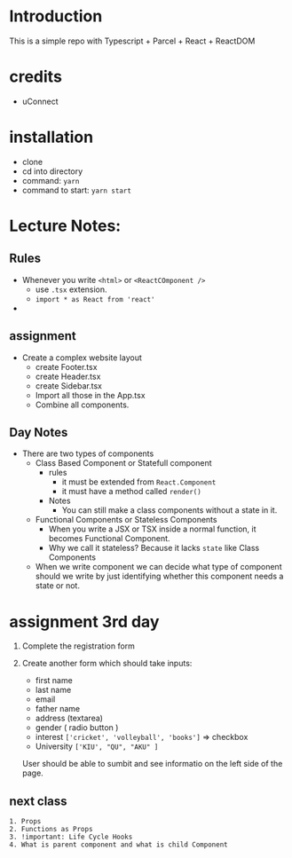 # Introduction

This is a simple repo with Typescript + Parcel + React + ReactDOM 


# credits
- uConnect

# installation

- clone
- cd into directory
- command: `yarn`
- command to start: `yarn start`


# Lecture Notes:
## Rules
- Whenever you write `<html>` or `<ReactCOmponent />`
    -  use `.tsx` extension.
    -  `import * as React from 'react'`
- 



## assignment
- Create a complex website layout
    - create Footer.tsx
    - create Header.tsx
    - create Sidebar.tsx
    - Import all those in the App.tsx
    - Combine all components.


## Day Notes

- There are two types of components
    - Class Based Component or Statefull component
        - rules
            - it must be extended from `React.Component`
            - it must have a method called `render()`
        - Notes
            - You can still make a class components without a state in it.
    - Functional Components or Stateless Components
        - When you write a JSX or TSX inside a normal function, it becomes Functional Component.
        - Why we call it stateless? Because it lacks `state` like Class Components
    - When we write component we can decide what type of component should we write by just
    identifying whether this component needs a state or not.


# assignment 3rd day

1. Complete the registration form
2. Create another form which should take inputs:
    - first name
    - last name
    - email
    - father name
    - address (textarea)
    - gender ( radio button )
    - interest `['cricket', 'volleyball', 'books']` => checkbox
    - University `['KIU', "QU", "AKU" ]`

    User should be able to sumbit and see informatio on the left side of the page.

## next class
    1. Props
    2. Functions as Props
    3. !important: Life Cycle Hooks
    4. What is parent component and what is child Component
